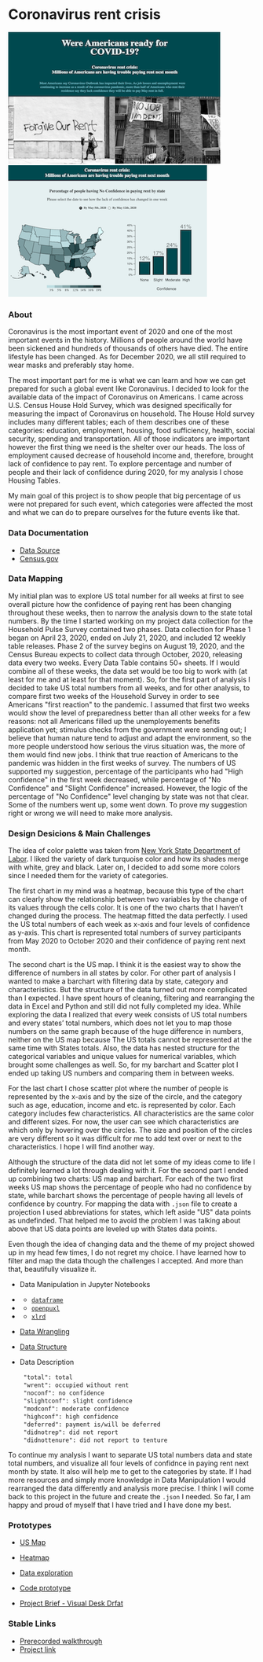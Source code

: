 # Coronavirus rent crisis

 ![](confidence.png)
 ![](conf.png)
 
 ### About 
 
  Coronavirus is the most important event of 2020 and one of the most important events in the history. Millions of people around the world have been sickened and hundreds of thousands of others have died. The entire lifestyle has been changed. As for December 2020, we all still required to wear masks and preferably stay home. 
  
  The most important part for me is what we can learn and how we can get prepared for such a global event like Coronavirus. I decided to look for the available data of the impact of Coronavirus on Americans. I came across U.S. Census House Hold Survey, which was designed specifically for measuring the impact of Coronavirus on household. The House Hold survey includes many different tables; each of them describes one of these categories: education, employment, housing, food sufficiency, health, social security, spending and transportation. All of those indicators are important however the first thing we need is the shelter over our heads. The loss of employment caused decrease of household income and, therefore, brought lack of confidence to pay rent. To explore percentage and number of people and their lack of confidence during 2020, for my analysis I chose Housing Tables. 
  
  My main goal of this project is to show people that big percentage of us were not prepared for such event, which categories were affected the most and what we can do to prepare ourselves for the future events like that. 
 
 ### Data Documentation
 
 * [Data Source](https://www.census.gov/programs-surveys/household-pulse-survey/data.html#phase1)
 * [Census.gov](https://www.census.gov/)
        
 ### Data Mapping
 
My initial plan was to explore US total number for all weeks at first to see overall picture how the confidence of paying rent has been changing throughout these weeks, then to narrow the analysis down to the state total numbers. By the time I started working on my project data collection for the Household Pulse Survey contained two phases. Data collection for Phase 1 began on April 23, 2020, ended on July 21, 2020, and included 12 weekly table releases. Phase 2 of the survey begins on August 19, 2020, and the Census Bureau expects to collect data through October, 2020, releasing data every two weeks. Every Data Table contains 50+ sheets. If I would combine all of these weeks, the data set would be too big to work with (at least for me and at least for that moment). So, for the first part of analysis I decided to take US total numbers from all weeks, and for other analysis, to compare first two weeks of the Household Survey in order to see Americans "first reaction" to the pandemic. I assumed that first two weeks would show the level of preparedness better than all other weeks for a few reasons: not all Americans filled up the unemployements benefits application yet; stimulus checks from the government were sending out; I believe that human nature tend to adjust and adapt the environment, so the more people understood how serious the virus situation was, the more of them would find new jobs. I think that true reaction of Americans to the pandemic was hidden in the first weeks of survey. The numbers of US supported my suggestion, percentage of the participants who had "High confidence" in the first week decreased, while percentage of "No Confidence" and "Slight Confidence" increased. However, the logic of the percentage of "No Confidence" level changing by state was not that clear. Some of the numbers went up, some went down. To prove my suggestion right or wrong we will need to make more analysis.

### Design Desicions & Main Challenges

The idea of color palette was taken from [New York State Department of Labor](https://dol.ny.gov/). I liked the variety of dark turquoise color and how its shades merge with white, grey and black. Later on, I decided to add some more colors since I needed them for the variety of categories. 

  The first chart in my mind was a heatmap, because this type of the chart can clearly show the relationship between two variables by the change of its values through the cells color. It is one of the two charts that I haven’t changed during the process. The heatmap fitted the data perfectly. I used the US total numbers of each week as x-axis and four levels of confidence as y-axis. This chart is represented total numbers of survey participants from May 2020 to October 2020 and their confidence of paying rent next month. 
  
  The second chart is the US map. I think it is the easiest way to show the difference of numbers in all states by color. For other part of analysis I wanted to make a barchart with filtering data by state, category and characteristics. But the structure of the data turned out more complicated than I expected. I have spent hours of cleaning, filtering and rearranging the data in Excel and Python and still did not fully completed my idea. While exploring the data I realized that every week consists of US total numbers and every states’ total numbers, which does not let you to map those numbers on the same graph because of the huge difference in numbers, neither on the US map because The US totals cannot be represented at the same time with States totals. Also, the data has nested structure for the categorical variables and unique values for numerical variables, which brought some challenges as well. So, for my barchart and Scatter plot I ended up taking US numbers and comparing them in between weeks. 
  
  For the last chart I chose scatter plot where the number of people is represented by the x-axis and by the size of the circle, and the category such as age, education, income and etc. is represented by color. Each category includes few characteristics. All characteristics are the same color and different sizes. For now, the user can see which characteristics are which only by hovering over the circles. The size and position of the circles are very different so it was difficult for me to add text over or next to the characteristics. I hope I will find another way.
  
Although the structure of the data did not let some of my ideas come to life I definitely learned a lot through dealing with it. For the second part I ended up combining two charts: US map and barchart. For each of the two first weeks US map shows the percentage of people who had no confidence by state, while barchart shows the percentage of people having all levels of confidence by country. For mapping the data with `.json` file to create a projection I used abbreviations for states, which left aside "US" data points as undefinded. That helped me to avoid the problem I was talking about above that US data points are leveled up with States data points.

Even though the idea of changing data and the theme of my project showed up in my head few times, I do not regret my choice. I have learned how to filter and map the data though the challenges I accepted. And more than that, beautifully visualize it. 

 * Data Manipulation in Jupyter Notebooks
 * * [`dataframe`](https://github.com/nchikurova/advanced-studio/blob/master/Data_manipulation_dataframe.ipynb)
 * * [`openpuxl`](https://github.com/nchikurova/advanced-studio/blob/master/Data_openpyxl_new.ipynb)
 * * [`xlrd`](https://github.com/nchikurova/advanced-studio/blob/master/Data_xlrd_new.ipynb)
 
 * [Data Wrangling](https://observablehq.com/d/65408b7a9bd98edd)
 
 * [Data Structure](https://github.com/nchikurova/studio-project/blob/main/data/week_1.csv)
 
 * Data Description

        "total": total
        "wrent": occupied without rent
        "noconf": no confidence
        "slightconf": slight confidence
        "modconf": moderate confidence
        "highconf": high confidence
        "deferred": payment is/will be deferred
        "didnotrep": did not report
        "didnottenure": did not report to tenture
        
 To continue my analysis I want to separate US total numbers data and state total numbers, and visualize all four levels of confidnce in paying rent next month by state. It also will help me to get to the categories by state. If I had more resources and simply more knowledge in Data Manipulation I would rearranged the data differently and analysis more precise. I think I will come back to this project in the future and create the `.json` I needed. So far, I am happy and proud of myself that I have tried and I have done my best.
 
  ### Prototypes
 
 * [US Map](https://observablehq.com/@nchikurova/us-map-by-household-median-income-2017)
 * [Heatmap](https://observablehq.com/@nchikurova/heatmap)
 * [Data exploration](https://observablehq.com/@nchikurova/untitled)
 * [Code prototype](https://github.com/nchikurova/studio-project/tree/main/project_state_prototypes)
 
 * [Project Brief - Visual Desk Drfat](https://drive.google.com/file/d/1cAxLVb19tX-V9ysfmJltnS2aD_roqO1O/view?usp=sharing)
 
 ### Stable Links
 
 * [Prerecorded walkthrough](https://drive.google.com/file/d/1Vo47aRRwCOqAlID00kRKO2NfCTfiMmRT/view?usp=sharing)
 * [Project link](https://nchikurova.github.io/studio-project/project_global/)
